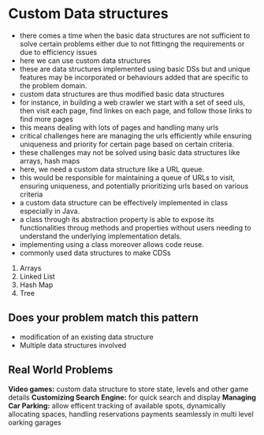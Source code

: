 # Custom Data structures
- there comes a time when the basic data structures are not sufficient to solve certain problems either due to not fittingng the requirements or due to efficiency issues
- here we can use custom data structures
- these are data structures implemented using basic DSs but and unique features may be incorporated or behaviours added that are specific to the problem domain.
- custom data structures are thus modified basic data structures
- for instance, in building a web crawler we start with a set of seed uls, then visit each page, find linkes on each page, and follow those links to find more pages
- this means dealing with lots of pages and handling many urls
- critical challenges here are managing the urls efficiently while ensuring uniqueness and priority for certain page based on certain criteria.
- these challenges may not be solved using basic data structures like arrays, hash maps
- here, we need a custom data structure like a URL queue.
- this would be responsible for maintaining a queue of URLs to visit, ensuring uniqueness, and potentially prioritizing urls based on various criteria
- a custom data structure can be effectively implemented in class especially in Java.
- a class through its abstraction property is able to expose its functionalities throug methods and properties without users needing to understand the underlying implementation detals.
- implementing using a class moreover allows code reuse.
- commonly used data structures to make CDSs
1. Arrays
2. Linked List
3. Hash Map
4. Tree

## Does your problem match this pattern
- modification of an existing data structure
- Multiple data structures involved

## Real World Problems
**Video games:** custom data structure to store state, levels and other game details
**Customizing Search Engine:** for quick search and display
**Managing Car Parking:** allow efficent tracking of available spots, dynamically allocating spaces, handling reservations payments seamlessly in multi level oarking garages













